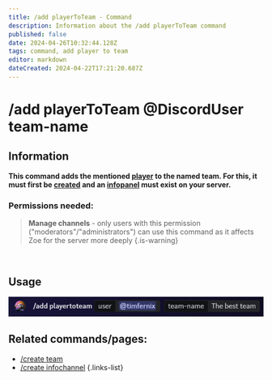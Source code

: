 ```yaml
---
title: /add playerToTeam - Command
description: Information about the /add playerToTeam command
published: false
date: 2024-04-26T10:32:44.128Z
tags: command, add player to team
editor: markdown
dateCreated: 2024-04-22T17:21:20.687Z
---
```


# /add playerToTeam @DiscordUser team-name
## Information
**This command adds the mentioned [player](/en/terms/player) to the named team. For this, it must first be [created](/en/commands/create/team) and an [infopanel](/en/features/infoChannel) must exist on your server.**
<br>

### Permissions needed:
>**Manage channels** - only users with this permission ("moderators"/"administrators") can use this command as it affects Zoe for the server more deeply {.is-warning}

<br>

## Usage
![](/en_/en_add_playertoteam.png)
<br>
 
## Related commands/pages:
-   [/create team](/en/commands/create/team/)
-   [/create infochannel](/en/commands/create/infoChannel/)
{.links-list}